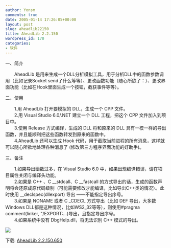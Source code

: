 ```yaml
---
author: Yonsm
comments: true
date: 2005-01-14 17:26:05+00:00
layout: post
slug: aheadlib22150
title: AheadLib 2.2.150
wordpress_id: 170
categories:
- 软件
---
```


一、简介

  


　　AheadLib 是用来生成一个DLL分析模拟工具，用于分析DLL中的函数参数调用（比如记录Socket send了什么等等）、更改函数功能（随心所欲了：）、更改界面功能（比如在Hook里面生成一个按钮，截获事件等等）。

<!-- more -->  


二、使用

  


　　1.用 AheadLib 打开要模拟的 DLL，生成一个 CPP 文件。  
　　2.用 Visual Studio 6.0/.NET 建立一个 DLL 工程，把这个 CPP 文件加入到项目中。  
　　3.使用 Release 方式编译，生成的 DLL 将和原来的 DLL 具有一模一样的导出函数，并且能顺利把这些函数转发到原来的函数中。  
　　4.AheadLib 还可以生成 Hook 代码，用于截取当前进程的所有消息，这样就可以随心所欲地处理各种消息了 (修改第三方程序界面功能的好助手)。

  


三、备注

  


　　1.如果导出函数过多，在 Visual Studio 6.0 中，如果出现编译错误，请在项目属性关闭与编译头功能。  
　　2.如果是 C++ 、C __stdcall、C __fastcall 的方式导出的话，生成的函数声明将会还原成原代码级别（可能需要修改才能编译，比如导出C++类的情况）。此时使用 __declspec(dllexport) 导出 ——不能指定导出序号。  
　　3.如果是 NONAME 或者 C _CDECL 方式导出（比如 DEF 导出，大多数Windows DLL都是这种情况，比如WS2_32等等），则使用#pragma comment(linker, "/EXPORT:...)导出，且指定导出序号。  
　　4.如果系统中没有 DbgHelp.dll，将无法识别 C++ 模式的导出。

  


[![](/asserts/1097248756.gif)](/asserts/1097248756.gif)

  


下载: [AheadLib 2.2.150.650](/asserts/1097248644.rar)

  

